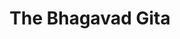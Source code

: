 ---
title: "The Bhagavad Gita"
linkTitle: Gita
description: "The Bhagavad Gita is a dialogue between Krishna and Arjuna"
c: "indigo"
a: "Krishna"
---